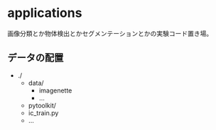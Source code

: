 # applications

画像分類とか物体検出とかセグメンテーションとかの実験コード置き場。

## データの配置

- ./
  - data/
    - imagenette
    - …
  - pytoolkit/
  - ic_train.py
  - …
